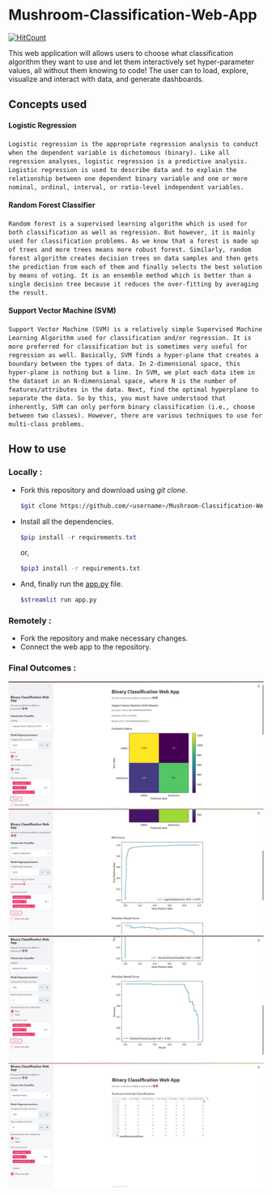 # Mushroom-Classification-Web-App

[![HitCount](http://hits.dwyl.com/swapnanildutta/Mushroom-Classification-Web-App.svg)](http://hits.dwyl.com/swapnanildutta/Mushroom-Classification-Web-App)

This web application will allows users to choose what classification algorithm they want to use and let them interactively set hyper-parameter values, all without them knowing to code! The user can to load, explore, visualize and interact with data, and generate dashboards.

## Concepts used

#### Logistic Regression

`Logistic regression is the appropriate regression analysis to conduct when the dependent variable is dichotomous (binary). Like all regression analyses, logistic regression is a predictive analysis. Logistic regression is used to describe data and to explain the relationship between one dependent binary variable and one or more nominal, ordinal, interval, or ratio-level independent variables.`

#### Random Forest Classifier

`Random forest is a supervised learning algorithm which is used for both classification as well as regression. But however, it is mainly used for classification problems. As we know that a forest is made up of trees and more trees means more robust forest. Similarly, random forest algorithm creates decision trees on data samples and then gets the prediction from each of them and finally selects the best solution by means of voting. It is an ensemble method which is better than a single decision tree because it reduces the over-fitting by averaging the result.`

#### Support Vector Machine (SVM)

`Support Vector Machine (SVM) is a relatively simple Supervised Machine Learning Algorithm used for classification and/or regression. It is more preferred for classification but is sometimes very useful for regression as well. Basically, SVM finds a hyper-plane that creates a boundary between the types of data. In 2-dimensional space, this hyper-plane is nothing but a line. In SVM, we plot each data item in the dataset in an N-dimensional space, where N is the number of features/attributes in the data. Next, find the optimal hyperplane to separate the data. So by this, you must have understood that inherently, SVM can only perform binary classification (i.e., choose between two classes). However, there are various techniques to use for multi-class problems.`

## How to use

### Locally :

- Fork this repository and download using _git clone_.
  ```bash
  $git clone https://github.com/<username>/Mushroom-Classification-Web-App.git
  ```
- Install all the dependencies.
  ```powershell
  $pip install -r requirements.txt
  ```
  or,
  ```bash
  $pip3 install -r requirements.txt
  ```
- And, finally run the [app.py](app.py) file.
  ```bash
  $streamlit run app.py
  ```

### Remotely :

- Fork the repository and make necessary changes.
- Connect the web app to the repository.

### Final Outcomes :

<p align="center">
    <img width='600' src="assets/SVM.jpg">
    <img width='600' src="assets/Logistic.jpg">
    <img width='600' src="assets/RandomForest.jpg">
    <img width='600' src="assets/Dataset.jpg">
<p>
